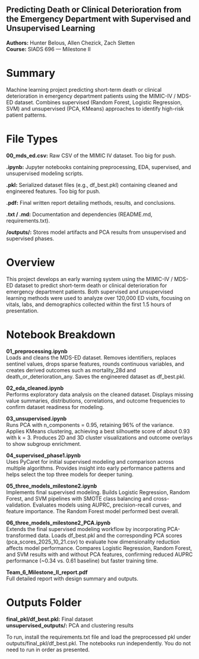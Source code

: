 ## Predicting Death or Clinical Deterioration from the Emergency Department with Supervised and Unsupervised Learning
**Authors:** Hunter Belous, Allen Chezick, Zach Sletten  
**Course:** SIADS 696 — Milestone II

# Summary

Machine learning project predicting short-term death or clinical deterioration in emergency department patients using the MIMIC-IV / MDS-ED dataset. Combines supervised (Random Forest, Logistic Regression, SVM) and unsupervised (PCA, KMeans) approaches to identify high-risk patient patterns.

# File Types

**00_mds_ed.csv:** Raw CSV of the MIMIC IV dataset. Too big for push. 

**.ipynb:** Jupyter notebooks containing preprocessing, EDA, supervised, and unsupervised modeling scripts.  

**.pkl:** Serialized dataset files (e.g., df_best.pkl) containing cleaned and engineered features. Too big for push. 

**.pdf:** Final written report detailing methods, results, and conclusions.  

**.txt / .md:** Documentation and dependencies (README.md, requirements.txt).  

**/outputs/:** Stores model artifacts and PCA results from unsupervised and supervised phases.

# Overview

This project develops an early warning system using the MIMIC-IV / MDS-ED dataset to predict short-term death or clinical deterioration for emergency department patients. Both supervised and unsupervised learning methods were used to analyze over 120,000 ED visits, focusing on vitals, labs, and demographics collected within the first 1.5 hours of presentation.

# Notebook Breakdown

**01_preprocessing.ipynb**  
Loads and cleans the MDS-ED dataset. Removes identifiers, replaces sentinel values, drops sparse features, rounds continuous variables, and creates derived outcomes such as mortality_28d and death_or_deterioration_any. Saves the engineered dataset as df_best.pkl.

**02_eda_cleaned.ipynb**  
Performs exploratory data analysis on the cleaned dataset. Displays missing value summaries, distributions, correlations, and outcome frequencies to confirm dataset readiness for modeling.

**03_unsupervised.ipynb**  
Runs PCA with n_components = 0.95, retaining 96% of the variance. Applies KMeans clustering, achieving a best silhouette score of about 0.93 with k = 3. Produces 2D and 3D cluster visualizations and outcome overlays to show subgroup enrichment.

**04_supervised_phase1.ipynb**  
Uses PyCaret for initial supervised modeling and comparison across multiple algorithms. Provides insight into early performance patterns and helps select the top three models for deeper tuning.

**05_three_models_milestone2.ipynb**  
Implements final supervised modeling. Builds Logistic Regression, Random Forest, and SVM pipelines with SMOTE class balancing and cross-validation. Evaluates models using AUPRC, precision-recall curves, and feature importance. The Random Forest model performed best overall.

**06_three_models_milestone2_PCA.ipynb**  
Extends the final supervised modeling workflow by incorporating PCA-transformed data. Loads df_best.pkl and the corresponding PCA scores (pca_scores_2025_10_21.csv) to evaluate how dimensionality reduction affects model performance. Compares Logistic Regression, Random Forest, and SVM results with and without PCA features, confirming reduced AUPRC performance (~0.34 vs. 0.61 baseline) but faster training time.

**Team_6_Milestone_II_report.pdf**  
Full detailed report with design summary and outputs.

# Outputs Folder

**final_pkl/df_best.pkl:** Final dataset  
**unsupervised_outputs/:** PCA and clustering results  

To run, install the requirements.txt file and load the preprocessed pkl under outputs/final_pkl/df_best.pkl. The notebooks run independently. You do not need to run in order as presented.